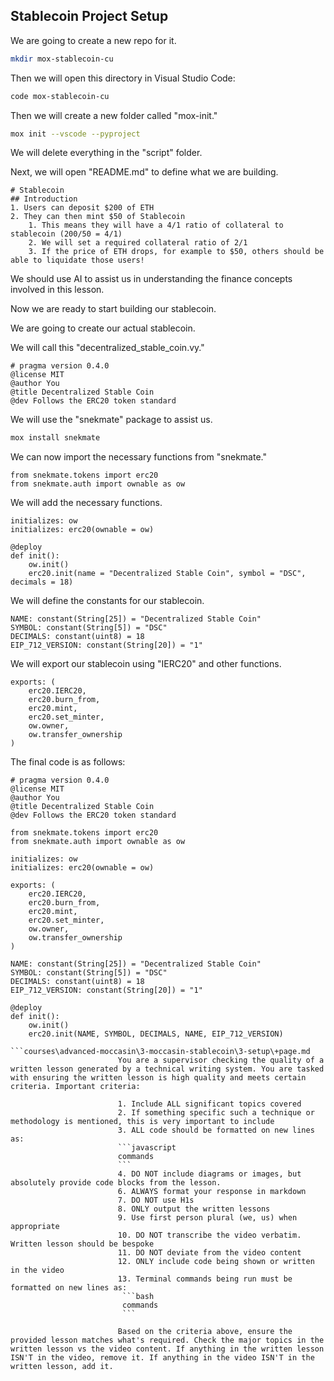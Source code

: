## Stablecoin Project Setup

We are going to create a new repo for it. 
```bash
mkdir mox-stablecoin-cu
```

Then we will open this directory in Visual Studio Code: 
```bash
code mox-stablecoin-cu
```

Then we will create a new folder called "mox-init."
```bash
mox init --vscode --pyproject
```

We will delete everything in the "script" folder.

Next, we will open "README.md" to define what we are building.
```
# Stablecoin
## Introduction
1. Users can deposit $200 of ETH
2. They can then mint $50 of Stablecoin 
    1. This means they will have a 4/1 ratio of collateral to stablecoin (200/50 = 4/1)
    2. We will set a required collateral ratio of 2/1
    3. If the price of ETH drops, for example to $50, others should be able to liquidate those users!

```
We should use AI to assist us in understanding the finance concepts involved in this lesson.

Now we are ready to start building our stablecoin.

We are going to create our actual stablecoin.

We will call this "decentralized_stable_coin.vy."

```
# pragma version 0.4.0
@license MIT
@author You
@title Decentralized Stable Coin
@dev Follows the ERC20 token standard
```

We will use the "snekmate" package to assist us.
```bash
mox install snekmate
```

We can now import the necessary functions from "snekmate."
```
from snekmate.tokens import erc20
from snekmate.auth import ownable as ow
```

We will add the necessary functions.
```
initializes: ow
initializes: erc20(ownable = ow)

@deploy
def init():
    ow.init()
    erc20.init(name = "Decentralized Stable Coin", symbol = "DSC", decimals = 18)
```

We will define the constants for our stablecoin.
```
NAME: constant(String[25]) = "Decentralized Stable Coin"
SYMBOL: constant(String[5]) = "DSC"
DECIMALS: constant(uint8) = 18
EIP_712_VERSION: constant(String[20]) = "1"
```

We will export our stablecoin using "IERC20" and other functions. 
```
exports: (
    erc20.IERC20,
    erc20.burn_from,
    erc20.mint,
    erc20.set_minter,
    ow.owner,
    ow.transfer_ownership
)
```

The final code is as follows:
```
# pragma version 0.4.0
@license MIT
@author You
@title Decentralized Stable Coin
@dev Follows the ERC20 token standard

from snekmate.tokens import erc20
from snekmate.auth import ownable as ow

initializes: ow
initializes: erc20(ownable = ow)

exports: (
    erc20.IERC20,
    erc20.burn_from,
    erc20.mint,
    erc20.set_minter,
    ow.owner,
    ow.transfer_ownership
)

NAME: constant(String[25]) = "Decentralized Stable Coin"
SYMBOL: constant(String[5]) = "DSC"
DECIMALS: constant(uint8) = 18
EIP_712_VERSION: constant(String[20]) = "1"

@deploy
def init():
    ow.init()
    erc20.init(NAME, SYMBOL, DECIMALS, NAME, EIP_712_VERSION)

```courses\advanced-moccasin\3-moccasin-stablecoin\3-setup\+page.md
                        You are a supervisor checking the quality of a written lesson generated by a technical writing system. You are tasked with ensuring the written lesson is high quality and meets certain criteria. Important criteria:

                        1. Include ALL significant topics covered
                        2. If something specific such a technique or methodology is mentioned, this is very important to include
                        3. ALL code should be formatted on new lines as:
                        ```javascript
                        commands
                        ```
                        4. DO NOT include diagrams or images, but absolutely provide code blocks from the lesson.
                        6. ALWAYS format your response in markdown
                        7. DO NOT use H1s
                        8. ONLY output the written lessons
                        9. Use first person plural (we, us) when appropriate
                        10. DO NOT transcribe the video verbatim. Written lesson should be bespoke
                        11. DO NOT deviate from the video content
                        12. ONLY include code being shown or written in the video
                        13. Terminal commands being run must be formatted on new lines as:
                         ```bash
                         commands
                         ```

                        Based on the criteria above, ensure the provided lesson matches what's required. Check the major topics in the written lesson vs the video content. If anything in the written lesson ISN'T in the video, remove it. If anything in the video ISN'T in the written lesson, add it.
                        

